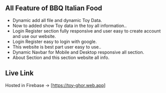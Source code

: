 ## All Feature of BBQ Italian Food

- Dynamic add all file and dynamic Toy Data.
- Now to added show Toy data in the toy all information..
- Login Register section fully responsive and user easy to create account and use our website.
- Login Register easy to login with google.
- This website is best part user easy to use..
- Dynamic Navbar for Mobile and Desktop responsive all section.
- About Section and this section website all info.

## Live Link

Hosted in Firebase -> [https://toy-ghor.web.app]